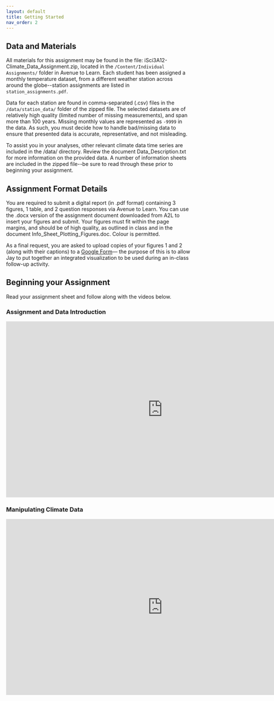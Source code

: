 ```yaml
---
layout: default
title: Getting Started
nav_order: 2
---
```


## Data and Materials 
All materials for this assignment may be found in the file: iSci3A12-Climate_Data_Assignment.zip, located in the ```/Content/Individual Assignments/``` folder in Avenue to Learn. Each student has been assigned a monthly temperature dataset, from a different weather station across around the globe--station assignments are listed in ```station_assignments.pdf```.   

Data for each station are found in comma-separated (.csv) files in the ```/data/station_data/``` folder of the zipped file. The selected datasets are of relatively high quality (limited number of missing measurements), and span more than 100 years. Missing monthly values are represented as ```-9999``` in the data. As such, you must decide how to handle bad/missing data to ensure that presented data is accurate, representative, and not misleading.   

To assist you in your analyses, other relevant climate data time series are included in the /data/ directory. Review the document Data_Description.txt for more information on the provided data. A number of information sheets are included in the zipped file--be sure to read through these prior to beginning your assignment.

## Assignment Format Details
You are required to submit a digital report (in .pdf format) containing 3 figures, 1 table, and 2 question responses via Avenue to Learn. You can use the .docx version of the assignment document downloaded from A2L to insert your figures and submit. Your figures must fit within the page margins, and should be of high quality, as outlined in class and in the document Info_Sheet_Plotting_Figures.doc.  Colour is permitted.  

As a final request, you are asked to upload copies of your figures 1 and 2 (along with their captions) to a [Google Form](https://bit.ly/CC2021F-climate-data-figures)— the purpose of this is to allow Jay to put together an integrated visualization to be used during an in-class follow-up activity.

## Beginning your Assignment
Read your assignment sheet and follow along with the videos below.

### Assignment and Data Introduction
<iframe width="853" height="480" src="https://web.microsoftstream.com/embed/video/d29398a9-aba3-4c5f-a782-a64bb607646e?autoplay=false&showinfo=true" allowfullscreen style="border:none;"></iframe>

### Manipulating Climate Data 
<iframe width="853" height="480" src="https://web.microsoftstream.com/embed/video/0f557c65-f881-4820-872b-32e4504227dd?autoplay=false&showinfo=true" allowfullscreen style="border:none;"></iframe>

